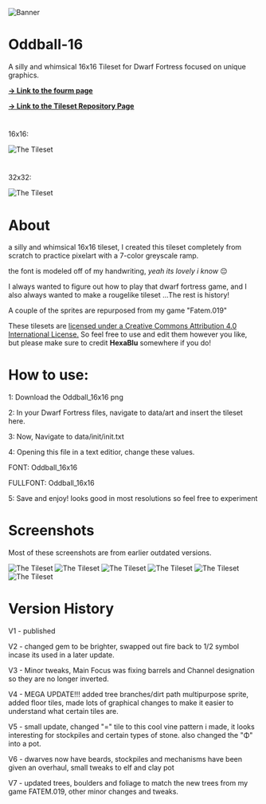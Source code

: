 ![Banner](https://cdn.discordapp.com/attachments/563101440248119332/860229952875003915/banner.png)
# Oddball-16
A silly and whimsical 16x16 Tileset for Dwarf Fortress focused on unique graphics.

**[ → Link to the fourm page](http://www.bay12forums.com/smf/index.php?topic=178707.0)**

**[ → Link to the Tileset Repository Page](http://dwarffortresswiki.org/index.php/Tileset_repository#Oddball-16)**

#
16x16:

![The Tileset](https://cdn.discordapp.com/attachments/563101440248119332/1122234556506964059/Oddball_16x16.png)
#
32x32:

![The Tileset](https://cdn.discordapp.com/attachments/563101440248119332/1122234556720881704/Oddball_32x32.png)
#

# About
a silly and whimsical 16x16 tileset, I created this tileset completely from scratch to practice pixelart with a 7-color greyscale ramp.

the font is modeled off of my handwriting, *yeah its lovely i know* 😔

I always wanted to figure out how to play that dwarf fortress game, and I also always wanted to make a rougelike tileset ...The rest is history!

A couple of the sprites are repurposed from my game "Fatem.019" 

These tilesets are [licensed under a Creative Commons Attribution 4.0 International License.](https://creativecommons.org/licenses/by/4.0/)
So feel free to use and edit them however you like, but please make sure to credit **HexaBlu** somewhere if you do!

# How to use:

1: Download the Oddball_16x16 png

2: In your Dwarf Fortress files, navigate to data/art and insert the tileset here.

3: Now, Navigate to data/init/init.txt 

4: Opening this file in a text editior, change these values.

FONT: Oddball_16x16

FULLFONT: Oddball_16x16

5: Save and enjoy! looks good in most resolutions so feel free to experiment

# Screenshots

Most of these screenshots are from earlier outdated versions.

![The Tileset](https://cdn.discordapp.com/attachments/563101440248119332/860218753103036426/Screenshot_16.png) 
![The Tileset](https://cdn.discordapp.com/attachments/563101440248119332/861647864593514526/Screenshot_4.png)
![The Tileset](https://cdn.discordapp.com/attachments/563101440248119332/880906666617491486/Screenshot_48.png)
![The Tileset](https://cdn.discordapp.com/attachments/563101440248119332/880906675572326460/GIF.gif) 
![The Tileset](https://cdn.discordapp.com/attachments/563101440248119332/860181106523111424/Screenshot_20.png)
![The Tileset](https://cdn.discordapp.com/attachments/563101440248119332/880907338196869180/Screenshot_56.png)

# Version History

V1 - published

V2 - changed gem to be brighter, swapped out fire back to 1/2 symbol incase its used in a later update.

V3 - Minor tweaks, Main Focus was fixing barrels and Channel designation so they are no longer inverted.

V4 - MEGA UPDATE!!! added tree branches/dirt path multipurpose sprite, added floor tiles, made lots of graphical changes to make it easier to understand what certain tiles are.

V5 - small update, changed "=" tile to this cool vine pattern i made, it looks interesting for stockpiles and certain types of stone. also changed the "Φ" into a pot.

V6 - dwarves now have beards, stockpiles and mechanisms have been given an overhaul, small tweaks to elf and clay pot

V7 - updated trees, boulders and foliage to match the new trees from my game FATEM.019, other minor changes and tweaks.
